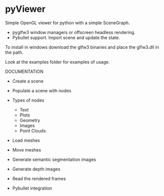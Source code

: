 # pyViewer

Simple OpenGL viewer for python with a simple SceneGraph. 
- pyglfw3 window managers or offscreen headless rendering.
- Pybullet support. Import scene and update the state.

To install in windows download the glfw3 binaries and place the glfw3.dll in the path.

Look at the examples folder for examples of usage.

DOCUMENTATION
- Create a scene
- Populate a scene with nodes
- Types of nodes
  * Text
  * Plots
  * Geometry
  * Images
  * Point Clouds
  
- Load meshes
- Move meshes
- Generate semantic segmentation images
- Generate depth images
- Read the rendered frames

- Pybullet integration
